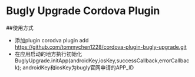 # Bugly Upgrade Cordova Plugin

##使用方式
- 添加plugin 
corodva plugin add https://github.com/tommychen1228/cordova-plugin-bugly-upgrade.git
- 在应用启动的地方执行初始化
BuglyUpgrade.initApp(androidKey,iosKey,successCallback,errorCallback);
androidKey和iosKey为bugly官网申请的APP_ID
